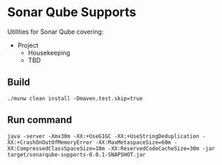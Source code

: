 # Sonar Qube Supports
Utilities for Sonar Qube covering:
* Project
    * Housekeeping
    * TBD

## Build
```shell script
./mvnw clean install -Dmaven.test.skip=true
```

## Run command
```shell script
java -server -Xmx30m -XX:+UseG1GC -XX:+UseStringDeduplication -XX:+CrashOnOutOfMemoryError -XX:MaxMetaspaceSize=60m -XX:CompressedClassSpaceSize=10m -XX:ReservedCodeCacheSize=30m -jar target/sonarqube-supports-0.0.1-SNAPSHOT.jar
```